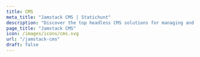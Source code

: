 ```yaml
---
title: CMS
meta_title: "Jamstack CMS | Statichunt"
description: "Discover the top headless CMS solutions for managing and delivering content across multiple platforms and devices"
page_title: "Jamstack CMS"
icon: /images/icons/cms.svg
url: "/jamstack-cms"
draft: false
---
```


